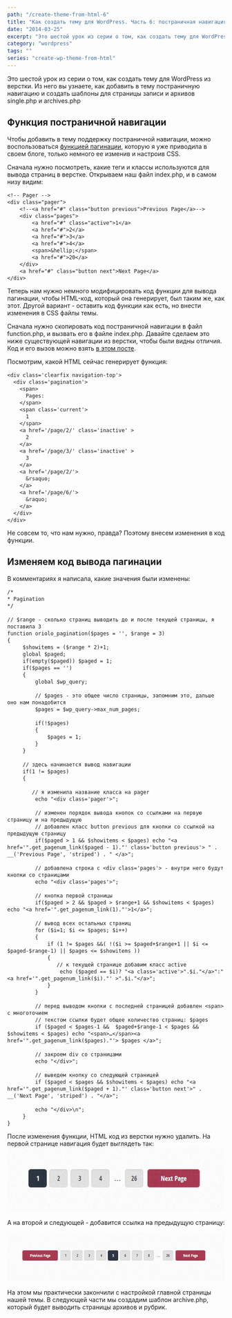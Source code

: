 ```yaml
---
path: "/create-theme-from-html-6"
title: "Как создать тему для WordPress. Часть 6: постраничная навигация"
date: "2014-03-25"
excerpt: "Это шестой урок из серии о том, как создать тему для WordPress из верстки. Из него вы узнаете, как добавить в тему постраничную навигацию и создать шаблоны для страницы записи и архивов single.php и archives.php"
category: "wordpress"
tags: ""
series: "create-wp-theme-from-html"
---
```


Это шестой урок из серии о том, как создать тему для WordPress из верстки. Из него вы узнаете, как добавить в тему постраничную навигацию и создать шаблоны для страницы записи и архивов single.php и archives.php

## Функция постраничной навигации

Чтобы добавить в тему поддержку постраничной навигации, можно воспользоваться [функцией пагинации](http://oriolo.ru/paginatsiya/), которую я уже приводила в своем блоге, только немного ее изменив и настроив CSS.

Сначала нужно посмотреть, какие теги и классы используются для вывода страниц в верстке. Открываем наш файл index.php, и в самом низу видим:

```
<!-- Pager -->
<div class="pager">
	<!--<a href="#" class="button previous">Previous Page</a>-->
	<div class="pages">
		<a href="#" class="active">1</a>
		<a href="#">2</a>
		<a href="#">3</a>
		<a href="#">4</a>
		<span>&hellip;</span>
		<a href="#">20</a>
	</div>
	<a href="#" class="button next">Next Page</a>
</div>
```

Теперь нам нужно немного модифицировать код функции для вывода пагинации, чтобы HTML-код, который она генерирует, был таким же, как этот. Другой вариант - оставить код функции как есть, но внести изменения в CSS файлы темы.

Сначала нужно скопировать код постраничной навигации в файл function.php, и вызвать его в файле index.php. Давайте сделаем это ниже существующей навигации из верстки, чтобы были видны отличия. Код и его вызов можно взять [в этом посте](http://oriolo.ru/paginatsiya/).

Посмотрим, какой HTML сейчас генерирует функция:

```
<div class='clearfix navigation-top'>
  <div class='pagination'>
    <span>
      Pages: 
    </span>
    <span class='current'>
      1
    </span>
    <a href='/page/2/' class='inactive' >
      2
    </a>
    <a href='/page/3/' class='inactive' >
      3
    </a>
    <a href='/page/2/'>
      &rsaquo;
    </a>
    <a href='/page/6/'>
      &raquo;
    </a>
  </div>
</div>
```

Не совсем то, что нам нужно, правда? Поэтому внесем изменения в код функции.

## Изменяем код вывода пагинации

В комментариях я написала, какие значения были изменены:

```
/* 
* Pagination
*/

// $range - сколько страниц выводить до и после текущей страницы, я поставила 3
function oriolo_pagination($pages = '', $range = 3)
{
     $showitems = ($range * 2)+1;
     global $paged;
     if(empty($paged)) $paged = 1;
     if($pages == '')
     {
         global $wp_query;

         // $pages - это общее число страницы, запомним это, дальше оно нам понадобится
         $pages = $wp_query->max_num_pages;

         if(!$pages)
         {
             $pages = 1;
         }
     }

     // здесь начинается вывод навигации
     if(1 != $pages)
     { 
        
        // я изменила название класса на pager
         echo "<div class='pager'>";
         
         // изменен порядок вывода кнопок со ссылками на первую страницу и на предыдущую
         // добавлен класс button previous для кнопки со ссылкой на предыдущую страницу
         if($paged > 1 && $showitems < $pages) echo "<a href='".get_pagenum_link($paged - 1)."' class='button previous'> " . __('Previous Page', 'striped') . " </a>";
         
         // добавлена строка с <div class='pages'> - внутри него будут кнопки со страницами
         echo "<div class='pages'>";

         // кнопка первой страницы
         if($paged > 2 && $paged > $range+1 && $showitems < $pages) echo "<a href='".get_pagenum_link(1)."'>1</a>";

         // вывод всех остальных страниц
         for ($i=1; $i <= $pages; $i++)
         {
             if (1 != $pages &&( !($i >= $paged+$range+1 || $i <= $paged-$range-1) || $pages <= $showitems ))
             {
                // к текущей странице добавим класс active
                 echo ($paged == $i)? "<a class='active'>".$i."</a>":"<a href='".get_pagenum_link($i)."' >".$i."</a>";
             }
         }
         
         // перед выводом кнопки с последней страницей добавлен <span> с многоточием
         // текстом ссылки будет общее количество страниц: $pages
         if ($paged < $pages-1 &&  $paged+$range-1 < $pages && $showitems < $pages) echo "<span>…</span><a href='".get_pagenum_link($pages)."'> $pages </a>";

         // закроем div со страницами
         echo "</div>";
         
         // выведем кнопку со следующей страницей
         if ($paged < $pages && $showitems < $pages) echo "<a href='".get_pagenum_link($paged + 1)."' class='button next'>" . __('Next Page', 'striped') . "</a>";
         
         echo "</div>\n";
     }
}
```

После изменения функции, HTML код из верстки нужно удалить. На первой странице навигация будет выглядеть так: [![pager1](images/pager1.png)](http://oriolo.ru/wp-content/uploads/2014/03/pager1.png)

А на второй и следующей - добавится ссылка на предыдущую страницу:

[![pager2](images/pager2.png)](http://oriolo.ru/wp-content/uploads/2014/03/pager2.png)

На этом мы практически закончили с настройкой главной страницы нашей темы. В следующей части мы создадим шаблон archive.php, который будет выводить страницы архивов и рубрик.
